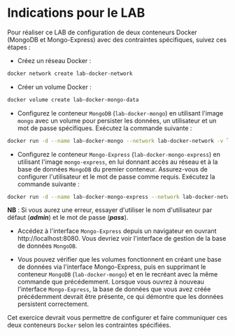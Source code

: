 # Indications pour le LAB

Pour réaliser ce LAB de configuration de deux conteneurs Docker (MongoDB et Mongo-Express) avec des contraintes spécifiques, suivez ces étapes :

- Créez un réseau Docker :

```bash
docker network create lab-docker-network
```
- Créer un volume Docker :

```bash
docker volume create lab-docker-mongo-data
```

- Configurez le conteneur `MongoDB` (`lab-docker-mongo`) en utilisant l'image `mongo` avec un volume pour persister les données, un utilisateur et un mot de passe spécifiques. Exécutez la commande suivante :

```bash 
docker run -d --name lab-docker-mongo --network lab-docker-network -v lab-docker-mongo-data:/data/db -e MONGO_INITDB_ROOT_USERNAME=lab-docker -e MONGO_INITDB_ROOT_PASSWORD=lab-docker-password mongo
```

- Configurez le conteneur `Mongo-Express` (`lab-docker-mongo-express`) en utilisant l'image `mongo-express`, en lui donnant accès au réseau et à la base de données `MongoDB` du premier conteneur. Assurez-vous de configurer l'utilisateur et le mot de passe comme requis. Exécutez la commande suivante :

```bash
docker run -d --name lab-docker-mongo-express --network lab-docker-network -e ME_CONFIG_MONGODB_SERVER=lab-docker-mongo -e ME_CONFIG_MONGODB_ADMINUSERNAME=lab-docker -e ME_CONFIG_MONGODB_ADMINPASSWORD=lab-docker-password -p 8080:8081 mongo-express
```
**NB** : Si vous aurez une erreur, essayer d'utiliser le nom d'utilisateur par défaut (***admin***) et le mot de passe (***pass***).

- Accédez à l'interface `Mongo-Express` depuis un navigateur en ouvrant http://localhost:8080. Vous devriez voir l'interface de gestion de la base de données `MongoDB`.

- Vous pouvez vérifier que les volumes fonctionnent en créant une base de données via l'interface Mongo-Express, puis en supprimant le conteneur `MongoDB` (`lab-docker-mongo`) et en le recréant avec la même commande que précédemment. Lorsque vous ouvrez à nouveau l'interface `Mongo-Express`, la base de données que vous avez créée précédemment devrait être présente, ce qui démontre que les données persistent correctement.

Cet exercice devrait vous permettre de configurer et faire communiquer ces deux conteneurs `Docker` selon les contraintes spécifiées.




